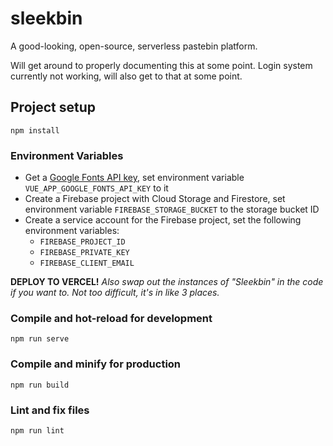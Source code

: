 # sleekbin
A good-looking, open-source, serverless pastebin platform.

Will get around to properly documenting this at some point. Login system currently not working, will also get to that at some point. 
## Project setup
```
npm install
```

### Environment Variables
- Get a [Google Fonts API key](https://developers.google.com/fonts/docs/developer_api#details), set environment variable `VUE_APP_GOOGLE_FONTS_API_KEY` to it
- Create a Firebase project with Cloud Storage and Firestore, set environment variable `FIREBASE_STORAGE_BUCKET` to the storage bucket ID
- Create a service account for the Firebase project, set the following environment variables:
    - `FIREBASE_PROJECT_ID`
    - `FIREBASE_PRIVATE_KEY`
    - `FIREBASE_CLIENT_EMAIL`

**DEPLOY TO VERCEL!**
*Also swap out the instances of "Sleekbin" in the code if you want to. Not too difficult, it's in like 3 places.*

### Compile and hot-reload for development
```
npm run serve
```

### Compile and minify for production
```
npm run build
```

### Lint and fix files
```
npm run lint
```
